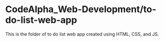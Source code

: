 # CodeAlpha_Web-Development/to-do-list-web-app
This is the folder of to do list web app created using HTML, CSS, and JS.